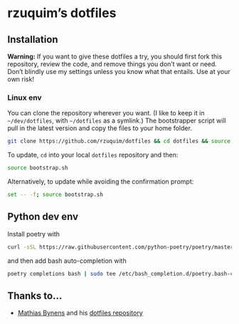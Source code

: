 # rzuquim’s dotfiles

## Installation

**Warning:** If you want to give these dotfiles a try, you should first fork this repository, review the code, and remove things you don’t want or need. Don’t blindly use my settings unless you know what that entails. Use at your own risk!

### Linux env

You can clone the repository wherever you want. (I like to keep it in `~/dev/dotfiles`, with `~/dotfiles` as a symlink.) The bootstrapper script will pull in the latest version and copy the files to your home folder.

```bash
git clone https://github.com/rzuquim/dotfiles && cd dotfiles && source bootstrap.sh
```

To update, `cd` into your local `dotfiles` repository and then:

```bash
source bootstrap.sh
```

Alternatively, to update while avoiding the confirmation prompt:

```bash
set -- -f; source bootstrap.sh
```
## Python dev env

Install poetry with 

```bash
curl -sSL https://raw.githubusercontent.com/python-poetry/poetry/master/get-poetry.py | python -
```

and then add bash auto-completion with

```bash
poetry completions bash | sudo tee /etc/bash_completion.d/poetry.bash-completion
```


## Thanks to…

* [Mathias Bynens](https://mathiasbynens.be/) and his [dotfiles repository](https://github.com/mathiasbynens/dotfiles)
